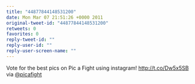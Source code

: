 ```yaml
---
title: "44877844148531200"
date: Mon Mar 07 21:51:26 +0000 2011
original-tweet-id: "44877844148531200"
retweets: 0
favorites: 0
reply-tweet-id: ""
reply-user-id: ""
reply-user-screen-name: ""
---
```

Vote for the best pics on Pic a Fight using instagram! http://t.co/Dw5x5SB via <a href="https://twitter.com/picafight">@picafight</a>
